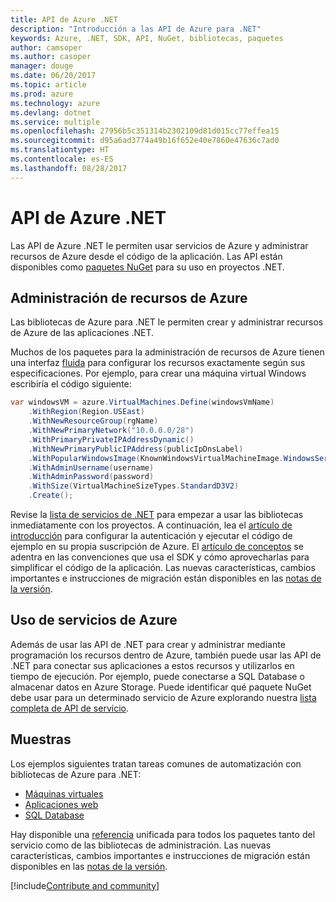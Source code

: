 ```yaml
---
title: API de Azure .NET
description: "Introducción a las API de Azure para .NET"
keywords: Azure, .NET, SDK, API, NuGet, bibliotecas, paquetes
author: camsoper
ms.author: casoper
manager: douge
ms.date: 06/20/2017
ms.topic: article
ms.prod: azure
ms.technology: azure
ms.devlang: dotnet
ms.service: multiple
ms.openlocfilehash: 27956b5c351314b2302109d81d015cc77effea15
ms.sourcegitcommit: d95a6ad3774a49b16f652e40e7860e47636c7ad0
ms.translationtype: HT
ms.contentlocale: es-ES
ms.lasthandoff: 08/28/2017
---
```

# <a name="azure-net-apis"></a>API de Azure .NET

Las API de Azure .NET le permiten usar servicios de Azure y administrar recursos de Azure desde el código de la aplicación. Las API están disponibles como [paquetes NuGet](/dotnet/api/overview/azure/) para su uso en proyectos .NET. 

## <a name="manage-azure-resources"></a>Administración de recursos de Azure

Las bibliotecas de Azure para .NET le permiten crear y administrar recursos de Azure de las aplicaciones .NET.

Muchos de los paquetes para la administración de recursos de Azure tienen una interfaz [fluida](dotnet-sdk-azure-concepts.md) para configurar los recursos exactamente según sus especificaciones. Por ejemplo, para crear una máquina virtual Windows escribiría el código siguiente:

```csharp
var windowsVM = azure.VirtualMachines.Define(windowsVmName)
    .WithRegion(Region.USEast)
    .WithNewResourceGroup(rgName)
    .WithNewPrimaryNetwork("10.0.0.0/28")
    .WithPrimaryPrivateIPAddressDynamic()
    .WithNewPrimaryPublicIPAddress(publicIpDnsLabel)
    .WithPopularWindowsImage(KnownWindowsVirtualMachineImage.WindowsServer2012R2Datacenter)
    .WithAdminUsername(username)
    .WithAdminPassword(password)
    .WithSize(VirtualMachineSizeTypes.StandardD3V2)
    .Create();
 ```

Revise la [lista de servicios de .NET](/dotnet/api/overview/azure/) para empezar a usar las bibliotecas inmediatamente con los proyectos. A continuación, lea el [artículo de introducción](dotnet-sdk-azure-get-started.md) para configurar la autenticación y ejecutar el código de ejemplo en su propia suscripción de Azure.  El [artículo de conceptos](dotnet-sdk-azure-concepts.md) se adentra en las convenciones que usa el SDK y cómo aprovecharlas para simplificar el código de la aplicación. Las nuevas características, cambios importantes e instrucciones de migración están disponibles en las [notas de la versión](dotnet-sdk-azure-release-notes.md).

## <a name="consume-azure-services"></a>Uso de servicios de Azure

Además de usar las API de .NET para crear y administrar mediante programación los recursos dentro de Azure, también puede usar las API de .NET para conectar sus aplicaciones a estos recursos y utilizarlos en tiempo de ejecución.  Por ejemplo, puede conectarse a SQL Database o almacenar datos en Azure Storage.  Puede identificar qué paquete NuGet debe usar para un determinado servicio de Azure explorando nuestra [lista completa de API de servicio](/dotnet/api/overview/azure/).  

## <a name="samples"></a>Muestras

Los ejemplos siguientes tratan tareas comunes de automatización con bibliotecas de Azure para .NET:

- [Máquinas virtuales](dotnet-sdk-azure-virtual-machine-samples.md)
- [Aplicaciones web](dotnet-sdk-azure-web-apps-samples.md)
- [SQL Database](dotnet-sdk-azure-sql-database-samples.md)

Hay disponible una [referencia](/dotnet/api/overview/azure/?view=azure-dotnet) unificada para todos los paquetes tanto del servicio como de las bibliotecas de administración. Las nuevas características, cambios importantes e instrucciones de migración están disponibles en las [notas de la versión](dotnet-sdk-azure-release-notes.md).

[!include[Contribute and community](includes/contribute.md)]